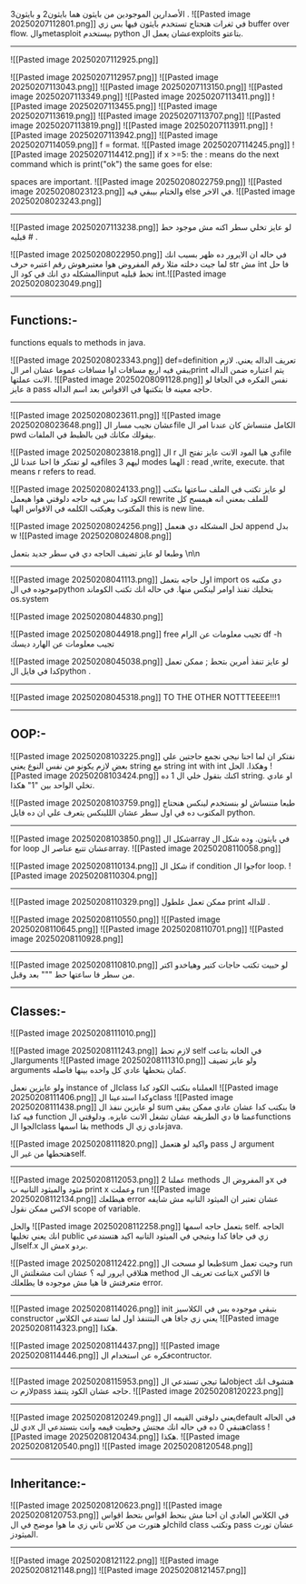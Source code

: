 الأصدارين الموجودين من  بايثون هما بايثون2 و بايثون3 .
![[Pasted image 20250207112801.png]]
في ثغرات هتحتاج تستخدم بايثون فيها بس زي buffer over flow.
والmetasploit بيستخدم python عشان يعمل الexploits بتاعتو.

-------------------------------------------------------------------------------


![[Pasted image 20250207112925.png]]

![[Pasted image 20250207112957.png]]
![[Pasted image 20250207113043.png]]
![[Pasted image 20250207113150.png]]
![[Pasted image 20250207113349.png]]
![[Pasted image 20250207113411.png]]
![[Pasted image 20250207113455.png]]
![[Pasted image 20250207113619.png]]
![[Pasted image 20250207113707.png]]
![[Pasted image 20250207113819.png]]
![[Pasted image 20250207113911.png]]
![[Pasted image 20250207113942.png]]
![[Pasted image 20250207114059.png]]
f = format.
![[Pasted image 20250207114245.png]]
![[Pasted image 20250207114412.png]]
if x >=5: the : means do the next command which is print("ok")
the same goes for else:

spaces are important.
![[Pasted image 20250208022759.png]]
![[Pasted image 20250208023123.png]]
والختام بيبقي فيه else في الاخر.
![[Pasted image 20250208023243.png]]


-------------------------------------------------------------------------------
![[Pasted image 20250207113238.png]]
لو عايز تخلي سطر اكنه مش موجود حط قبليه # .


![[Pasted image 20250208022950.png]]
في حاله ان الايرور ده ظهر بسبب انك لما جيت دخلته مثلا رقم المفروض هوا معتبرهوش رقم اعتبره حرف str مش int فا حل المشكله دي انك في كود الinput تحط قبليه int.![[Pasted image 20250208023049.png]]


-------------------------------------------------------------------------------
Functions:-
------------
functions equals to methods in java.

![[Pasted image 20250208023343.png]]
def=definition تعريف الداله يعني.
لازم يبقي فيه اربع مسافات اوا مسافات عموما عشان امر الprint يتم اعتباره ضمن الداله الانت عملتها.
![[Pasted image 20250208091128.png]]
نفس الفكره في الجافا لو عايز  a pass حاجه معينه فا بتكتبها في الاقواس بعد اسم الداله.

-------------------------------------------------------------------------------
![[Pasted image 20250208023611.png]]
![[Pasted image 20250208023648.png]]
عشان نجيب مسار الfile الكامل متنساش كان عندنا امر ال pwd بيقولك مكانك فين بالظبط في الملفات.

![[Pasted image 20250208023818.png]]
ال r دي هيا المود الانت عايز تفتح الfile فيه لو تفتكر فا احنا عندنا للfiles ليهم 3 modes الهما :
read ,write, execute.
that means r refers to read.

![[Pasted image 20250208024133.png]]
لو عايز تكتب في الملف ساعتها بتكتب الكود كدا بس فيه حاجه دلوقتي هوا هيعمل rewrite للملف بمعني انه هيمسح كل المكتوب وهيكتب الكلمه في الاقواس الهيا this is new line.

![[Pasted image 20250208024256.png]]
لحل المشكله دي هنعمل append بدل w 
![[Pasted image 20250208024808.png]]

وطبعا لو عايز تضيف الحاجه دي في سطر جديد بتعمل 
\n\n


-------------------------------------------------------------------------------

![[Pasted image 20250208041113.png]]
اول حاجه بتعمل import os دي مكتبه موجوده في الpython بتخليك تفنذ اوامر لينكس منها.
في حاله انك تكتب الكوماند os.system 

![[Pasted image 20250208044830.png]]


![[Pasted image 20250208044918.png]]
free تجيب معلومات عن الرام
df -h تجيب معلومات عن الهارد ديسك

![[Pasted image 20250208045038.png]]
لو عايز تنفذ أمرين بتحط ;
ممكن تعمل كدا في فايل الpython .

-------------------------------------------------------------------------------
![[Pasted image 20250208045318.png]]
TO THE OTHER NOTTTEEEE!!!1


-------------------------------------------------------------------------------
OOP:-
------


![[Pasted image 20250208103225.png]]
نفتكر ان لما احنا نيجي نجمع حاجتين علي بعض لازم يكونو من نفس النوع يعني string مع string 
int with int 
وهكذا.
الحل ![[Pasted image 20250208103424.png]]
اكنك بتقول خلي ال 1 ده string.
او عادي تخلي الواحد بين "1" هكذا.


![[Pasted image 20250208103759.png]]
طبعا مننساش لو بنستخدم لينكس هنحتاج المكتوب ده في اول سطر عشان الللينكس يتعرف علي ان ده فايل python.

-------------------------------------------------------------------------------
![[Pasted image 20250208103850.png]]
شكل الarray في بايثون.
وده شكل ال for loop عشان تتبع عناصر الarray.
![[Pasted image 20250208110058.png]]


![[Pasted image 20250208110134.png]]
شكل ال if condition جوا الfor loop.
![[Pasted image 20250208110304.png]]

-------------------------------------------------------------------------------
![[Pasted image 20250208110329.png]]
ممكن تعمل علطول print للداله .

![[Pasted image 20250208110550.png]]
![[Pasted image 20250208110645.png]]
![[Pasted image 20250208110701.png]]
![[Pasted image 20250208110928.png]]

-------------------------------------------------------------------------------
![[Pasted image 20250208110810.png]]
لو حبيت تكتب حاجات كتير وهياخدو اكتر من سطر فا ساعتها حط """ بعد وقبل.

-------------------------------------------------------------------------------
Classes:-
----------

![[Pasted image 20250208111010.png]]

![[Pasted image 20250208111243.png]]
لازم تحط self في الخانه بتاعت الarguments 
![[Pasted image 20250208111310.png]]
ولو عايز تضيف arguments كمان بتحطها عادي كل واحده بينها فاصله.

ولو عايزين نعمل instance of الclass العملناه بنكتب الكود كدا
![[Pasted image 20250208111406.png]]
وكدا استدعينا الclass
![[Pasted image 20250208111438.png]]
لو عايزين ننفذ ال sum فا بنكتب كدا عشان عادي ممكن يبقي فيه كذا function عمتا فا دي الطريقه عشان تشغل الانت عايزه.
ودلوقتي الfunctions الجوا الclass بقا اسمها methods عادي زي الjava.

![[Pasted image 20250208111820.png]]
واكيد لو هتعمل pass ل argument هتحطها من غير الself.

-------------------------------------------------------------------------------
![[Pasted image 20250208112053.png]]
عملنا 2 methods و المفروض الx في مثود والميثود التانيه ب print x وعملت run
![[Pasted image 20250208112134.png]]
هيطلعك error عشان تعتبر ان الميثود التانيه مش شايفه الاكس ممكن نقول scope of variable.

والحل
![[Pasted image 20250208112258.png]]
بتعمل حاجه اسمها self. الحاجه انك يعني تخليها public زي في جافا كدا وبتيجي في الميثود التانيه اكيد هتستدعي الself.x مش الx بردو.

![[Pasted image 20250208112422.png]]
طبعا لو مسحت الsum وجيت تعمل run هتلاقي ايرور ليه ؟ 
عشان انت مشغلتش ال method بتاعت تعريف الx فا الاكس متعرفتش فا هيا مش موجوده فا يطلعلك error.

-------------------------------------------------------------------------------
![[Pasted image 20250208114026.png]]
init بتبقي موجوده بس في الكلاسيز
constructor يعني زي جافا
هي البتتنفذ اول لما تستدعي الكلاس 
![[Pasted image 20250208114323.png]]
هكذا.

![[Pasted image 20250208114437.png]]
![[Pasted image 20250208114446.png]]
فكره عن استخدام الcontructor.

-------------------------------------------------------------------------------
![[Pasted image 20250208115953.png]]
لما تيجي تستدعي الobject هتشوف انك لازم تpass حاجه عشان الكود يتنفذ.
![[Pasted image 20250208120223.png]]

-------------------------------------------------------------------------------
![[Pasted image 20250208120249.png]]
يعني دلوقتي القيمه الdefault في الحاله دي للx هتبقي 0 ده في حاله انك مجتش وحطيت قيمه وانت بتستدعي الclass 
![[Pasted image 20250208120434.png]]
هكذا.
![[Pasted image 20250208120540.png]]
![[Pasted image 20250208120548.png]]

-------------------------------------------------------------------------------
Inheritance:-
-------------
![[Pasted image 20250208120623.png]]
![[Pasted image 20250208120753.png]]
في الكلاس العادي ان احنا مش بنحط اقواس بتحط اقواس لو هتورث من كلاس تاني زي ما هوا موضح في الchild class وتكتب pass عشان تورث الميثودز.

-------------------------------------------------------------------------------

![[Pasted image 20250208121122.png]]
![[Pasted image 20250208121148.png]]
![[Pasted image 20250208121457.png]]
